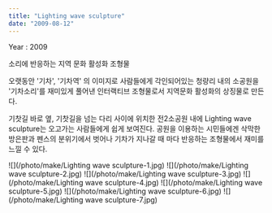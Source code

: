 ```yaml
---
title: "Lighting wave sculpture"
date: "2009-08-12"
---
```


Year : 2009

소리에 반응하는 지역 문화 활성화 조형물

오랫동안 '기차', '기차역' 의 이미지로 사람들에게 각인되어있는 청량리 내의 소공원을 '기차소리'를 재미있게 풀어낸 인터랙티브 조형물로서 지역문화 활성화의 상징물로 만든다.

기찻길 바로 옆, 기찻길을 넘는 다리 사이에 위치한 전2소공원 내에 Lighting wave sculpture는 오고가는 사람들에게 쉽게 보여진다. 공원을 이용하는 시민들에겐 삭막한 방은판과 펜스의 분위기에서 벗어나 기차가 지나갈 때 마다 반응하는 조형물에서 재미를 느낄 수 있다.

![](/photo/make/Lighting wave sculpture-1.jpg)
![](/photo/make/Lighting wave sculpture-2.jpg)
![](/photo/make/Lighting wave sculpture-3.jpg)
![](/photo/make/Lighting wave sculpture-4.jpg)
![](/photo/make/Lighting wave sculpture-5.jpg)
![](/photo/make/Lighting wave sculpture-6.jpg)
![](/photo/make/Lighting wave sculpture-7.jpg)